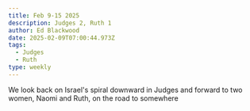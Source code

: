 ```yaml
---
title: Feb 9-15 2025
description: Judges 2, Ruth 1
author: Ed Blackwood
date: 2025-02-09T07:00:44.973Z
tags:
  - Judges
  - Ruth
type: weekly
---
```

We look back on Israel's spiral downward in Judges and forward to two women, Naomi and Ruth, on the road to somewhere